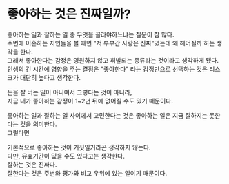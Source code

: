 # 좋아하는 것은 진짜일까?

좋아하는 일과 잘하는 일 중 무엇을 골라야하느냐는 질문이 참 많다.  
주변에 이혼하는 지인들을 볼 때면 "저 부부간 사랑은 진짜"였는데 왜 헤어질까 하는 생각을 한다.  
그래서 좋아한다는 감정은 영원하지 않고 휘발되는 종류라는 것이라고 생각하게 됐다.  
인생의 긴 시간에 영향을 주는 결정은 "좋아한다" 라는 감정만으로 선택하는 것은 리스크가 대단히 높다고 생각한다.  
  
돈을 잘 버는 일이 아니여서 그렇다는 것이 아니라,  
지금 내가 좋아하는 감정이 1~2년 뒤에 없어질 수도 있기 때문이다.  

좋아하는 일과 잘하는 일 사이에서 고민한다는 것은 좋아하는 일은 지금 잘하지는 못한다는 것을 의미한다.  
그렇다면 


기본적으로 좋아하는 것이 거짓일거라곤 생각하지 않는다.  
다만, 유효기간이 있을 수도 있다고는 생각한다.  
잘하는 것은 진짜다.  
잘한다는 것은 주변와 평가와 비교 우위에 있는 일이기 때문이다.
